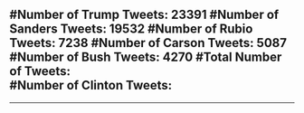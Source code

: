 #Number of Trump Tweets: 23391
#Number of Sanders Tweets: 19532
#Number of Rubio Tweets: 7238
#Number of Carson Tweets: 5087
#Number of Bush Tweets: 4270
#Total Number of Tweets:  
#Number of Clinton Tweets: 
---
---
